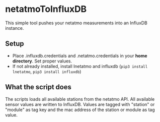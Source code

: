 # netatmoToInfluxDB
This simple tool pushes your netatmo measurements into an InfluxDB instance.

## Setup

- Place .influxdb.credentials and .netatmo.credentials in your **home directory**. Set proper values.
- If not already installed, install lnetatmo and influxdb (`pip3 install lnetatmo`, `pip3 install influxdb`)

## What the script does

The scripts loads all available stations from the netatmo API. All available sensor values are written to InfluxDB. Values are tagged with "station" or "module" as tag key and the mac address of the station or module as tag value.
